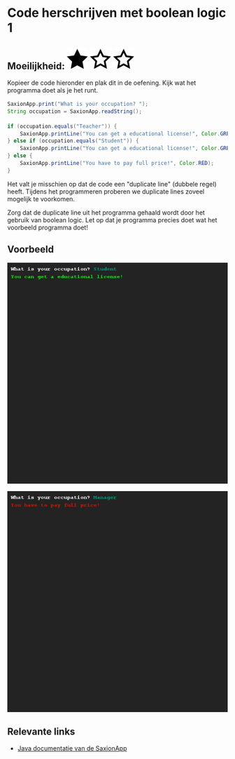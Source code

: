 # Code herschrijven met boolean logic 1
## Moeilijkheid: ![Filled](../resources/star-filled.svg) ![Outlined](../resources/star-outlined.svg) ![Outlined](../resources/star-outlined.svg) 

Kopieer de code hieronder en plak dit in de oefening. Kijk wat het programma doet als je het runt.
```Java
SaxionApp.print("What is your occupation? ");
String occupation = SaxionApp.readString();

if (occupation.equals("Teacher")) {
    SaxionApp.printLine("You can get a educational license!", Color.GREEN);
} else if (occupation.equals("Student")) {
    SaxionApp.printLine("You can get a educational license!", Color.GREEN);
} else {
    SaxionApp.printLine("You have to pay full price!", Color.RED);
}
```
Het valt je misschien op dat de code een "duplicate line" (dubbele regel) heeft. Tijdens het programmeren proberen we duplicate lines zoveel mogelijk te voorkomen.

Zorg dat de duplicate line uit het programma gehaald wordt door het gebruik van boolean logic. Let op dat je programma precies doet wat het voorbeeld programma doet!

## Voorbeeld
![Example](sample_output.png)

![Example](sample_output2.png)

## Relevante links
* [Java documentatie van de SaxionApp](https://saxionapp.hboictlab.nl/nl/saxion/app/SaxionApp.html)

